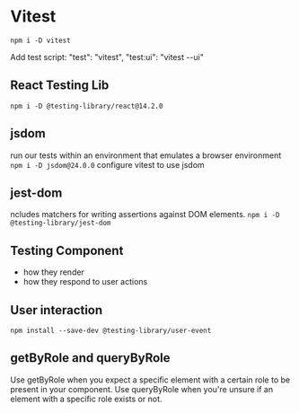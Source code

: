 # Vitest

`npm i -D vitest`

Add test script:
"test": "vitest",
"test:ui": "vitest --ui"

## React Testing Lib
`npm i -D @testing-library/react@14.2.0`

## jsdom
run our tests within an environment that emulates a browser environment
`npm i -D jsdom@24.0.0`
configure vitest to use jsdom

## jest-dom
ncludes matchers for writing assertions against DOM elements.
`npm i -D @testing-library/jest-dom`

## Testing Component
- how they render
- how they respond to user actions

## User interaction
`npm install --save-dev @testing-library/user-event`

## getByRole and queryByRole
Use getByRole when you expect a specific element with a certain role to be present in your component.
Use queryByRole when you're unsure if an element with a specific role exists or not.